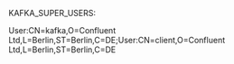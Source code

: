 KAFKA_SUPER_USERS:


User:CN=kafka,O=Confluent Ltd,L=Berlin,ST=Berlin,C=DE;User:CN=client,O=Confluent Ltd,L=Berlin,ST=Berlin,C=DE
